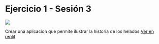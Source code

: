 # Ejercicio 1 - Sesión 3
![](https://storage.googleapis.com/academia-geek-general-bucket/modulo-1/modulo_1_img_10.png)

Crear una aplicacion que permite ilustrar la historia de los helados
[Ver en replit](https://replit.com/@SilviaGarcia1/Helados#style/style.css)

